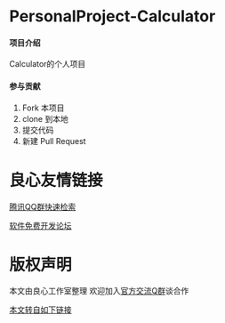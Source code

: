 # PersonalProject-Calculator

#### 项目介绍
Calculator的个人项目

#### 参与贡献

1. Fork 本项目
2. clone 到本地
3. 提交代码
4. 新建 Pull Request





 # 良心友情链接

[腾讯QQ群快速检索](http://u.720life.cn/s/8cf73f7c)

[软件免费开发论坛](http://u.720life.cn/s/bbb01dc0)

# 版权声明 

本文由良心工作室整理 欢迎加入[官方交流Q群](https://u.720life.cn/s/f2316816)谈合作

[本文转自如下链接](http://u.720life.cn/g/2e71d0f0a5c601172267ba20d3a43c6e4e7167d0b5d013a760ec9aee4dc722169fcbbe60e205ed95f8c720fc80a0ac2d367b9739a4feeed3a0b1fa118fc70ceca5c7d933096165586623063407767def)